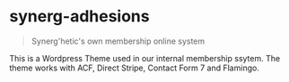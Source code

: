 # synerg-adhesions

> Synerg'hetic's own membership online system

This is a Wordpress Theme used in our internal membership ssytem. The theme works with ACF, Direct Stripe, Contact Form 7 and Flamingo.
